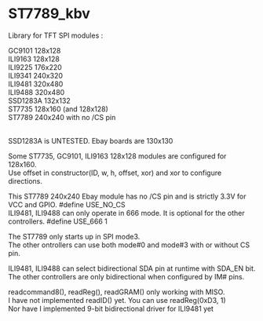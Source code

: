 # ST7789_kbv
Library for TFT SPI modules :

GC9101   128x128  
ILI9163  128x128  
ILI9225  176x220  
ILI9341  240x320  
ILI9481  320x480  
ILI9488  320x480  
SSD1283A 132x132  
ST7735   128x160 (and 128x128)  
ST7789   240x240 with no /CS pin   
<br />

SSD1283A is UNTESTED.   Ebay boards are 130x130

Some ST7735, GC9101, ILI9163 128x128 modules are configured for 128x160.     
Use offset in constructor(ID, w, h, offset, xor) and xor to configure directions.  

This ST7789 240x240 Ebay module has no /CS pin and is strictly 3.3V for VCC and GPIO.  #define USE_NO_CS  
ILI9481, ILI9488 can only operate in 666 mode.   It is optional for the other controllers.   #define USE_666 1  

The ST7789 only starts up in SPI mode3.  
The other ontrollers can use both mode#0 and mode#3 with or without CS pin.  

ILI9481, ILI9488 can select bidirectional SDA pin at runtime with SDA_EN bit.    
The other controllers are only bidirectional when configured by IM# pins.  

readcommand8(), readReg(), readGRAM() only working with MISO.  
I have not implemented readID() yet.  You can use readReg(0xD3, 1)  
Nor have I implemented 9-bit bidirectional driver for ILI9481 yet  
